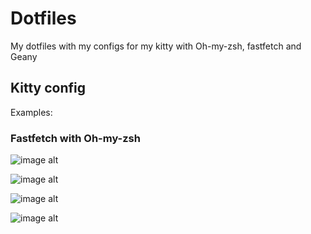 # Dotfiles 
My dotfiles with my configs for my kitty with Oh-my-zsh, fastfetch and Geany 

## Kitty config
Examples:

### Fastfetch with Oh-my-zsh

![image alt](https://github.com/SleepyyDash/dotfiles/blob/21d69de0ec3e935bcc67aa4466e62b2b5b542ea2/Screenshot_20250222_195638.png)

![image alt](https://github.com/SleepyyDash/dotfiles/blob/5e7b7b329a5db7640ad49e3f46074823a2e7c073/Screenshot_20250222_195658.png)

![image alt](https://github.com/SleepyyDash/dotfiles/blob/7987a30c2099943983c41f1172fa9e1b2ce048d1/Screenshot_20250222_201430.png)

![image alt](https://github.com/SleepyyDash/dotfiles/blob/7987a30c2099943983c41f1172fa9e1b2ce048d1/Screenshot_20250222_201452.png)
